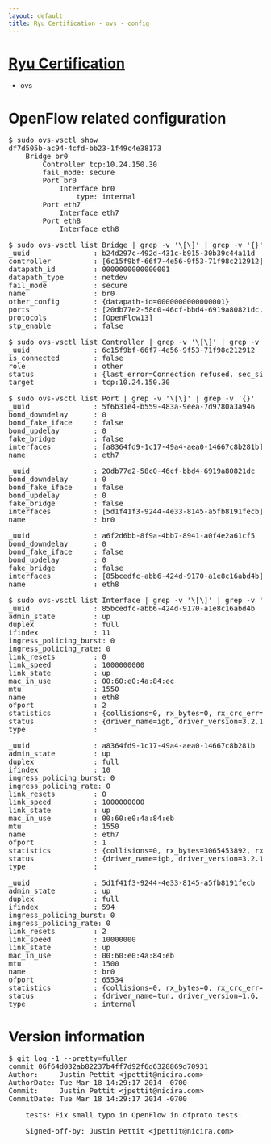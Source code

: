 ```yaml
---
layout: default
title: Ryu Certification - ovs - config
---
```

# [Ryu Certification](http://osrg.github.io/ryu/certification.html)
* ovs 

# OpenFlow related configuration
<pre>
$ sudo ovs-vsctl show
df7d505b-ac94-4cfd-bb23-1f49c4e38173
    Bridge br0
        Controller tcp:10.24.150.30
        fail_mode: secure
        Port br0
            Interface br0
                type: internal
        Port eth7
            Interface eth7
        Port eth8
            Interface eth8

$ sudo ovs-vsctl list Bridge | grep -v '\[\]' | grep -v '{}'
_uuid               : b24d297c-492d-431c-b915-30b39c44a11d
controller          : [6c15f9bf-66f7-4e56-9f53-71f98c212912]
datapath_id         : 0000000000000001
datapath_type       : netdev
fail_mode           : secure
name                : br0
other_config        : {datapath-id=0000000000000001}
ports               : [20db77e2-58c0-46cf-bbd4-6919a80821dc, 5f6b31e4-b559-483a-9eea-7d9780a3a946, a6f2d6bb-8f9a-4bb7-8941-a0f4e2a61cf5]
protocols           : [OpenFlow13]
stp_enable          : false

$ sudo ovs-vsctl list Controller | grep -v '\[\]' | grep -v '{}'
_uuid               : 6c15f9bf-66f7-4e56-9f53-71f98c212912
is_connected        : false
role                : other
status              : {last_error=Connection refused, sec_since_disconnect=2, state=BACKOFF}
target              : tcp:10.24.150.30

$ sudo ovs-vsctl list Port | grep -v '\[\]' | grep -v '{}'
_uuid               : 5f6b31e4-b559-483a-9eea-7d9780a3a946
bond_downdelay      : 0
bond_fake_iface     : false
bond_updelay        : 0
fake_bridge         : false
interfaces          : [a8364fd9-1c17-49a4-aea0-14667c8b281b]
name                : eth7

_uuid               : 20db77e2-58c0-46cf-bbd4-6919a80821dc
bond_downdelay      : 0
bond_fake_iface     : false
bond_updelay        : 0
fake_bridge         : false
interfaces          : [5d1f41f3-9244-4e33-8145-a5fb8191fecb]
name                : br0

_uuid               : a6f2d6bb-8f9a-4bb7-8941-a0f4e2a61cf5
bond_downdelay      : 0
bond_fake_iface     : false
bond_updelay        : 0
fake_bridge         : false
interfaces          : [85bcedfc-abb6-424d-9170-a1e8c16abd4b]
name                : eth8

$ sudo ovs-vsctl list Interface | grep -v '\[\]' | grep -v '{}'
_uuid               : 85bcedfc-abb6-424d-9170-a1e8c16abd4b
admin_state         : up
duplex              : full
ifindex             : 11
ingress_policing_burst: 0
ingress_policing_rate: 0
link_resets         : 0
link_speed          : 1000000000
link_state          : up
mac_in_use          : 00:60:e0:4a:84:ec
mtu                 : 1550
name                : eth8
ofport              : 2
statistics          : {collisions=0, rx_bytes=0, rx_crc_err=0, rx_dropped=0, rx_errors=0, rx_frame_err=0, rx_over_err=0, rx_packets=0, tx_bytes=4363182, tx_dropped=0, tx_errors=0, tx_packets=46530}
status              : {driver_name=igb, driver_version=3.2.10-k, firmware_version=3.10-0}
type                : 

_uuid               : a8364fd9-1c17-49a4-aea0-14667c8b281b
admin_state         : up
duplex              : full
ifindex             : 10
ingress_policing_burst: 0
ingress_policing_rate: 0
link_resets         : 0
link_speed          : 1000000000
link_state          : up
mac_in_use          : 00:60:e0:4a:84:eb
mtu                 : 1550
name                : eth7
ofport              : 1
statistics          : {collisions=0, rx_bytes=3065453892, rx_crc_err=0, rx_dropped=0, rx_errors=0, rx_frame_err=0, rx_over_err=0, rx_packets=72657451, tx_bytes=0, tx_dropped=0, tx_errors=0, tx_packets=0}
status              : {driver_name=igb, driver_version=3.2.10-k, firmware_version=3.10-0}
type                : 

_uuid               : 5d1f41f3-9244-4e33-8145-a5fb8191fecb
admin_state         : up
duplex              : full
ifindex             : 594
ingress_policing_burst: 0
ingress_policing_rate: 0
link_resets         : 2
link_speed          : 10000000
link_state          : up
mac_in_use          : 00:60:e0:4a:84:eb
mtu                 : 1500
name                : br0
ofport              : 65534
statistics          : {collisions=0, rx_bytes=0, rx_crc_err=0, rx_dropped=0, rx_errors=0, rx_frame_err=0, rx_over_err=0, rx_packets=0, tx_bytes=0, tx_dropped=0, tx_errors=0, tx_packets=0}
status              : {driver_name=tun, driver_version=1.6, firmware_version=N/A}
type                : internal
</pre>

# Version information
<pre>
$ git log -1 --pretty=fuller
commit 06f64d032ab82237b4ff7d92f6d6328869d70931
Author:     Justin Pettit &lt;jpettit@nicira.com&gt;
AuthorDate: Tue Mar 18 14:29:17 2014 -0700
Commit:     Justin Pettit &lt;jpettit@nicira.com&gt;
CommitDate: Tue Mar 18 14:29:17 2014 -0700

    tests: Fix small typo in OpenFlow in ofproto tests.
    
    Signed-off-by: Justin Pettit &lt;jpettit@nicira.com&gt;
</pre>

